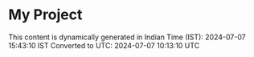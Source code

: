 # My Project

This content is dynamically generated in Indian Time (IST): 2024-07-07 15:43:10 IST
Converted to UTC: 2024-07-07 10:13:10 UTC
